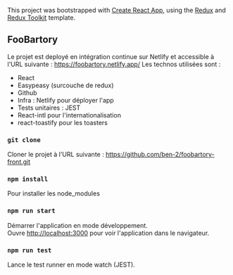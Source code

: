 This project was bootstrapped with [Create React App](https://github.com/facebook/create-react-app), using the [Redux](https://redux.js.org/) and [Redux Toolkit](https://redux-toolkit.js.org/) template.

## FooBartory

Le projet est deployé en intégration continue sur Netlify et accessible à l'URL suivante : https://foobartory.netlify.app/
Les technos utilisées sont :
- React
- Easypeasy (surcouche de redux)
- Github
- Infra : Netlify pour déployer l'app
- Tests unitaires : JEST
- React-intl pour l'internationalisation
- react-toastify pour les toasters
### `git clone`
Cloner le projet à l'URL suivante : https://github.com/ben-2/foobartory-front.git
### `npm install`
Pour installer les node_modules
### `npm run start`

Démarrer l'application en mode développement.<br />
Ouvre [http://localhost:3000](http://localhost:3000) pour voir l'application dans le navigateur.

### `npm run test`

Lance le test runner en mode watch (JEST).<br />